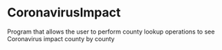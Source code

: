 # CoronavirusImpact
Program that allows the user to perform county lookup operations to see Coronavirus impact county by county

